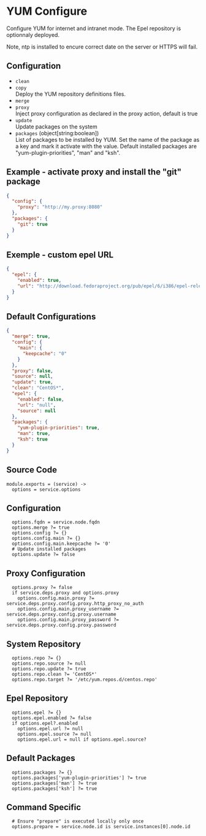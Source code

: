 
# YUM Configure

Configure YUM for internet and intranet mode. The Epel repository is optionnaly
deployed.

Note, ntp is installed to encure correct date on the server or HTTPS will fail.

## Configuration

*   `clean`   
*   `copy`   
    Deploy the YUM repository definitions files.   
*   `merge`   
*   `proxy`   
    Inject proxy configuration as declared in the proxy 
    action, default is true   
*   `update`   
    Update packages on the system   
*   `packages` (object[string:boolean])   
    List of packages to be installed by YUM. Set the name of the package as a
    key and mark it activate with the value. Default installed packages are
    "yum-plugin-priorities", "man" and "ksh".   

## Example - activate proxy and install the "git" package

```json
{
  "config": {
    "proxy": "http://my.proxy:8080"
  },
  "packages": {
    "git": true
  }
}
```

## Exemple - custom epel URL

```json
{
  "epel": {
    "enabled": true,
    "url": "http://download.fedoraproject.org/pub/epel/6/i386/epel-release-6-8.noarch.rpm"
  }
}
```

## Default Configurations

```json
{
  "merge": true,
  "config": {
    "main": {
      "keepcache": "0"
    }
  },
  "proxy": false,
  "source": null,
  "update": true,
  "clean": "CentOS*",
  "epel": {
    "enabled": false,
    "url": "null",
    "source": null
  },
  "packages": {
    "yum-plugin-priorities": true,
    "man": true,
    "ksh": true
  }
}
```

## Source Code

    module.exports = (service) ->
      options = service.options

## Configuration

      options.fqdn = service.node.fqdn
      options.merge ?= true
      options.config ?= {}
      options.config.main ?= {}
      options.config.main.keepcache ?= '0'
      # Update installed packages
      options.update ?= false

## Proxy Configuration

      options.proxy ?= false
      if service.deps.proxy and options.proxy
        options.config.main.proxy ?= service.deps.proxy.config.proxy.http_proxy_no_auth
        options.config.main.proxy_username ?= service.deps.proxy.config.proxy.username
        options.config.main.proxy_password ?= service.deps.proxy.config.proxy.password

## System Repository

      options.repo ?= {}
      options.repo.source ?= null
      options.repo.update ?= true
      options.repo.clean ?= 'CentOS*'
      options.repo.target ?= '/etc/yum.repos.d/centos.repo'

## Epel Repository

      options.epel ?= {}
      options.epel.enabled ?= false
      if options.epel?.enabled
        options.epel.url ?= null
        options.epel.source ?= null
        options.epel.url = null if options.epel.source?

## Default Packages

      options.packages ?= {}
      options.packages['yum-plugin-priorities'] ?= true
      options.packages['man'] ?= true
      options.packages['ksh'] ?= true

## Command Specific

      # Ensure "prepare" is executed locally only once
      options.prepare = service.node.id is service.instances[0].node.id
